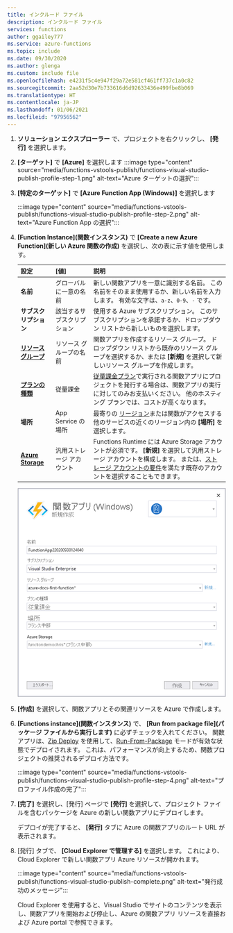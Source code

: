 ```yaml
---
title: インクルード ファイル
description: インクルード ファイル
services: functions
author: ggailey777
ms.service: azure-functions
ms.topic: include
ms.date: 09/30/2020
ms.author: glenga
ms.custom: include file
ms.openlocfilehash: e4231f5c4e947f29a72e581cf461ff737c1a0c82
ms.sourcegitcommit: 2aa52d30e7b733616d6d92633436e499fbe8b069
ms.translationtype: HT
ms.contentlocale: ja-JP
ms.lasthandoff: 01/06/2021
ms.locfileid: "97956562"
---
```

1. **ソリューション エクスプローラー** で、プロジェクトを右クリックし、 **[発行]** を選択します。

1. **[ターゲット]** で **[Azure]** を選択します :::image type="content" source="media/functions-vstools-publish/functions-visual-studio-publish-profile-step-1.png" alt-text="Azure ターゲットの選択":::

1. **[特定のターゲット]** で **[Azure Function App (Windows)]** を選択します

    :::image type="content" source="media/functions-vstools-publish/functions-visual-studio-publish-profile-step-2.png" alt-text="Azure Function App の選択":::

1. **[Function Instance]\(関数インスタンス\)** で **[Create a new Azure Function]\(新しい Azure 関数の作成\)** を選択し、次の表に示す値を使用します。

    | 設定      | [値]  | 説明                                |
    | ------------ |  ------- | -------------------------------------------------- |
    | **名前** | グローバルに一意の名前 | 新しい関数アプリを一意に識別する名前。 この名前をそのまま使用するか、新しい名前を入力します。 有効な文字は、`a-z`、`0-9`、`-` です。 |
    | **サブスクリプション** | 該当するサブスクリプション | 使用する Azure サブスクリプション。 このサブスクリプションを承諾するか、ドロップダウン リストから新しいものを選択します。 |
    | **[リソース グループ](../articles/azure-resource-manager/management/overview.md)** | リソース グループの名前 |  関数アプリを作成するリソース グループ。 ドロップダウン リストから既存のリソース グループを選択するか、または **[新規]** を選択して新しいリソース グループを作成します。|
    | **[プランの種類](../articles/azure-functions/functions-scale.md)** | 従量課金 | [従量課金プラン](../articles/azure-functions/consumption-plan.md)で実行される関数アプリにプロジェクトを発行する場合は、関数アプリの実行に対してのみお支払いください。 他のホスティング プランでは、コストが高くなります。 |
    | **場所** | App Service の場所 | 最寄りの [リージョン](https://azure.microsoft.com/regions/)または関数がアクセスする他のサービスの近くのリージョン内の **[場所]** を選択します。 |
    | **[Azure Storage](../articles/azure-functions/storage-considerations.md)** | 汎用ストレージ アカウント | Functions Runtime には Azure Storage アカウントが必須です。 **[新規]** を選択して汎用ストレージ アカウントを構成します。 または、[ストレージ アカウントの要件](../articles/azure-functions/storage-considerations.md#storage-account-requirements)を満たす既存のアカウントを選択することもできます。  |

    ![[App Service の作成] ダイアログ](./media/functions-vstools-publish/functions-visual-studio-publish.png)

1. **[作成]** を選択して、関数アプリとその関連リソースを Azure で作成します。 
1. **[Functions instance]\(関数インスタンス\)** で、 **[Run from package file]\(パッケージ ファイルから実行します\)** に必ずチェックを入れてください。 関数アプリは、[Zip Deploy](../articles/azure-functions/functions-deployment-technologies.md#zip-deploy) を使用して、[Run-From-Package](../articles/azure-functions/run-functions-from-deployment-package.md) モードが有効な状態でデプロイされます。 これは、パフォーマンスが向上するため、関数プロジェクトの推奨されるデプロイ方法です。 

    :::image type="content" source="media/functions-vstools-publish/functions-visual-studio-publish-profile-step-4.png" alt-text="プロファイル作成の完了":::

1. **[完了]** を選択し、[発行] ページで **[発行]** を選択して、プロジェクト ファイルを含むパッケージを Azure の新しい関数アプリにデプロイします。 

    デプロイが完了すると、 **[発行]** タブに Azure の関数アプリのルート URL が表示されます。 
    
1.  [発行] タブで、 **[Cloud Explorer で管理する]** を選択します。 これにより、Cloud Explorer で新しい関数アプリ Azure リソースが開かれます。 
    
    :::image type="content" source="media/functions-vstools-publish/functions-visual-studio-publish-complete.png" alt-text="発行成功のメッセージ":::
    
    Cloud Explorer を使用すると、Visual Studio でサイトのコンテンツを表示し、関数アプリを開始および停止し、Azure の関数アプリ リソースを直接および Azure portal で参照できます。 
